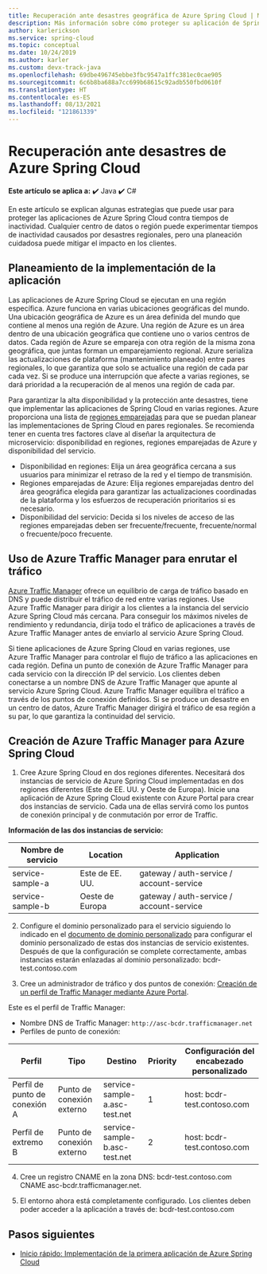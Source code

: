 ```yaml
---
title: Recuperación ante desastres geográfica de Azure Spring Cloud | Microsoft Docs
description: Más información sobre cómo proteger su aplicación de Spring Cloud ante interrupciones regionales
author: karlerickson
ms.service: spring-cloud
ms.topic: conceptual
ms.date: 10/24/2019
ms.author: karler
ms.custom: devx-track-java
ms.openlocfilehash: 69dbe496745ebbe3fbc9547a1ffc381ec0cae905
ms.sourcegitcommit: 6c6b8ba688a7cc699b68615c92adb550fbd0610f
ms.translationtype: HT
ms.contentlocale: es-ES
ms.lasthandoff: 08/13/2021
ms.locfileid: "121861339"
---
```

# <a name="azure-spring-cloud-disaster-recovery"></a>Recuperación ante desastres de Azure Spring Cloud

**Este artículo se aplica a:** ✔️ Java ✔️ C#

En este artículo se explican algunas estrategias que puede usar para proteger las aplicaciones de Azure Spring Cloud contra tiempos de inactividad.  Cualquier centro de datos o región puede experimentar tiempos de inactividad causados por desastres regionales, pero una planeación cuidadosa puede mitigar el impacto en los clientes.

## <a name="plan-your-application-deployment"></a>Planeamiento de la implementación de la aplicación

Las aplicaciones de Azure Spring Cloud se ejecutan en una región específica.  Azure funciona en varias ubicaciones geográficas del mundo. Una ubicación geográfica de Azure es un área definida del mundo que contiene al menos una región de Azure. Una región de Azure es un área dentro de una ubicación geográfica que contiene uno o varios centros de datos.  Cada región de Azure se empareja con otra región de la misma zona geográfica, que juntas forman un emparejamiento regional. Azure serializa las actualizaciones de plataforma (mantenimiento planeado) entre pares regionales, lo que garantiza que solo se actualice una región de cada par cada vez. Si se produce una interrupción que afecte a varias regiones, se dará prioridad a la recuperación de al menos una región de cada par.

Para garantizar la alta disponibilidad y la protección ante desastres, tiene que implementar las aplicaciones de Spring Cloud en varias regiones.  Azure proporciona una lista de [regiones emparejadas](../best-practices-availability-paired-regions.md) para que se puedan planear las implementaciones de Spring Cloud en pares regionales.  Se recomienda tener en cuenta tres factores clave al diseñar la arquitectura de microservicio: disponibilidad en regiones, regiones emparejadas de Azure y disponibilidad del servicio.

* Disponibilidad en regiones:  Elija un área geográfica cercana a sus usuarios para minimizar el retraso de la red y el tiempo de transmisión.
* Regiones emparejadas de Azure:  Elija regiones emparejadas dentro del área geográfica elegida para garantizar las actualizaciones coordinadas de la plataforma y los esfuerzos de recuperación prioritarios si es necesario.
* Disponibilidad del servicio:   Decida si los niveles de acceso de las regiones emparejadas deben ser frecuente/frecuente, frecuente/normal o frecuente/poco frecuente.

## <a name="use-azure-traffic-manager-to-route-traffic"></a>Uso de Azure Traffic Manager para enrutar el tráfico

[Azure Traffic Manager](../traffic-manager/traffic-manager-overview.md) ofrece un equilibrio de carga de tráfico basado en DNS y puede distribuir el tráfico de red entre varias regiones.  Use Azure Traffic Manager para dirigir a los clientes a la instancia del servicio Azure Spring Cloud más cercana.  Para conseguir los máximos niveles de rendimiento y redundancia, dirija todo el tráfico de aplicaciones a través de Azure Traffic Manager antes de enviarlo al servicio Azure Spring Cloud.

Si tiene aplicaciones de Azure Spring Cloud en varias regiones, use Azure Traffic Manager para controlar el flujo de tráfico a las aplicaciones en cada región.  Defina un punto de conexión de Azure Traffic Manager para cada servicio con la dirección IP del servicio. Los clientes deben conectarse a un nombre DNS de Azure Traffic Manager que apunte al servicio Azure Spring Cloud.  Azure Traffic Manager equilibra el tráfico a través de los puntos de conexión definidos.  Si se produce un desastre en un centro de datos, Azure Traffic Manager dirigirá el tráfico de esa región a su par, lo que garantiza la continuidad del servicio.

## <a name="create-azure-traffic-manager-for-azure-spring-cloud"></a>Creación de Azure Traffic Manager para Azure Spring Cloud

1. Cree Azure Spring Cloud en dos regiones diferentes.
Necesitará dos instancias de servicio de Azure Spring Cloud implementadas en dos regiones diferentes (Este de EE. UU. y Oeste de Europa). Inicie una aplicación de Azure Spring Cloud existente con Azure Portal para crear dos instancias de servicio. Cada una de ellas servirá como los puntos de conexión principal y de conmutación por error de Traffic.

**Información de las dos instancias de servicio:**

| Nombre de servicio | Location | Application |
|--|--|--|
| service-sample-a | Este de EE. UU. | gateway / auth-service / account-service |
| service-sample-b | Oeste de Europa | gateway / auth-service / account-service |

2. Configure el dominio personalizado para el servicio siguiendo lo indicado en el [documento de dominio personalizado](./tutorial-custom-domain.md) para configurar el dominio personalizado de estas dos instancias de servicio existentes. Después de que la configuración se complete correctamente, ambas instancias estarán enlazadas al dominio personalizado: bcdr-test.contoso.com

3. Cree un administrador de tráfico y dos puntos de conexión: [Creación de un perfil de Traffic Manager mediante Azure Portal](../traffic-manager/quickstart-create-traffic-manager-profile.md).

Este es el perfil de Traffic Manager:
* Nombre DNS de Traffic Manager: `http://asc-bcdr.trafficmanager.net`
* Perfiles de punto de conexión:

| Perfil | Tipo | Destino | Priority | Configuración del encabezado personalizado |
|--|--|--|--|--|
| Perfil de punto de conexión A | Punto de conexión externo | service-sample-a.asc-test.net | 1 | host: bcdr-test.contoso.com |
| Perfil de extremo B | Punto de conexión externo | service-sample-b.asc-test.net | 2 | host: bcdr-test.contoso.com |

4. Cree un registro CNAME en la zona DNS: bcdr-test.contoso.com CNAME asc-bcdr.trafficmanager.net.

5. El entorno ahora está completamente configurado. Los clientes deben poder acceder a la aplicación a través de: bcdr-test.contoso.com

## <a name="next-steps"></a>Pasos siguientes

* [Inicio rápido: Implementación de la primera aplicación de Azure Spring Cloud](./quickstart.md)
